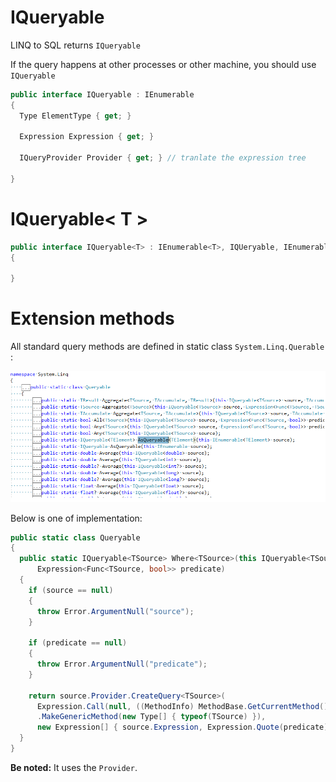 # IQueryable

LINQ to SQL returns `IQueryable`

If the query happens at other processes or other machine, you should use `IQueryable`

```C#
public interface IQueryable : IEnumerable
{
  Type ElementType { get; }

  Expression Expression { get; }

  IQueryProvider Provider { get; } // tranlate the expression tree

}
```

# IQueryable< T >

```C#
public interface IQueryable<T> : IEnumerable<T>, IQUeryable, IEnumerable
{

}
```

# Extension methods

All standard query methods are defined in static class `System.Linq.Querable` :

![Enuerable overview screenshot](../../Images/linq/Queryable_class_snapshot.png "Linq to SQL extension methods")

Below is one of implementation:
```C#
public static class Queryable
{
  public static IQueryable<TSource> Where<TSource>(this IQueryable<TSource> source, 
      Expression<Func<TSource, bool>> predicate)
  {
    if (source == null)
    {
      throw Error.ArgumentNull("source");
    }

    if (predicate == null)
    {
      throw Error.ArgumentNull("predicate");
    }

    return source.Provider.CreateQuery<TSource>(
      Expression.Call(null, ((MethodInfo) MethodBase.GetCurrentMethod())
      .MakeGenericMethod(new Type[] { typeof(TSource) }), 
      new Expression[] { source.Expression, Expression.Quote(predicate) }));
  }
}
```
**Be noted:** It uses the `Provider`.